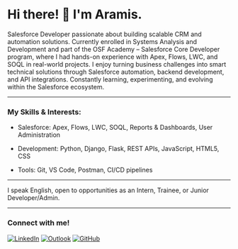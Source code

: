 # Hi there! 👋 I'm Aramis.

Salesforce Developer passionate about building scalable CRM and automation solutions. Currently enrolled in Systems Analysis and Development and part of the OSF Academy – Salesforce Core Developer program, where I had hands-on experience with Apex, Flows, LWC, and SOQL in real-world projects.
I enjoy turning business challenges into smart technical solutions through Salesforce automation, backend development, and API integrations. Constantly learning, experimenting, and evolving within the Salesforce ecosystem.

---

### My Skills & Interests:

* Salesforce: Apex, Flows, LWC, SOQL, Reports & Dashboards, User Administration

* Development: Python, Django, Flask, REST APIs, JavaScript, HTML5, CSS

* Tools: Git, VS Code, Postman, CI/CD pipelines

---

I speak English, open to opportunities as an Intern, Trainee, or Junior Developer/Admin.

---

### Connect with me!

[![LinkedIn](https://img.shields.io/badge/LinkedIn-0077B5?style=for-the-badge&logo=linkedin&logoColor=white)](https://www.linkedin.com/in/aramis-alves)
[![Outlook](https://img.shields.io/badge/Outlook-0078D4?style=for-the-badge&logo=microsoft-outlook&logoColor=white)](mailto:aramisalvez@hotmail.com)
[![GitHub](https://img.shields.io/badge/GitHub-100000?style=for-the-badge&logo=github&logoColor=white)](https://github.com/Aramisbr)
  
<!---
Aramisbr/Aramisbr is a ✨ special ✨ repository because its `README.md` (this file) appears on your GitHub profile.
You can click the Preview link to take a look at your changes.
--->
